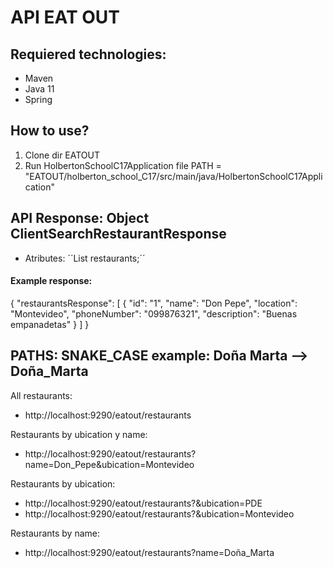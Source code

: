# API EAT OUT

## Requiered technologies:
- Maven
- Java 11
- Spring

## How to use?
1. Clone dir EATOUT
2. Run HolbertonSchoolC17Application file PATH = "EATOUT/holberton_school_C17/src/main/java/HolbertonSchoolC17Application"

## API Response: Object ClientSearchRestaurantResponse
- Atributes: ´´List<Restaurant> restaurants;´´

#### Example response:
{
"restaurantsResponse": [
{
"id": "1",
"name": "Don Pepe",
"location": "Montevideo",
"phoneNumber": "099876321",
"description": "Buenas empanadetas"
}
]
}


## PATHS: SNAKE_CASE example: Doña Marta --> Doña_Marta

All restaurants:
- http://localhost:9290/eatout/restaurants

Restaurants by ubication y name:
- http://localhost:9290/eatout/restaurants?name=Don_Pepe&ubication=Montevideo

Restaurants by ubication:
- http://localhost:9290/eatout/restaurants?&ubication=PDE
- http://localhost:9290/eatout/restaurants?&ubication=Montevideo

Restaurants by name:
- http://localhost:9290/eatout/restaurants?name=Doña_Marta
